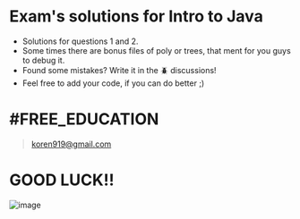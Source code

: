 # Exam's solutions for Intro to Java
* Solutions for questions 1 and 2.
* Some times there are bonus files of poly or trees, that ment for you guys to debug it. 
* Found some mistakes? Write it in the 🪲 discussions!
* Feel free to add your code, if you can do better ;)

# #FREE_EDUCATION
> koren919@gmail.com
# GOOD LUCK!!
![image](https://github.com/Koren-Ben-Ezra/Exams/assets/109624775/3dd523f8-0376-4544-82ee-a9c0533ad87a)



